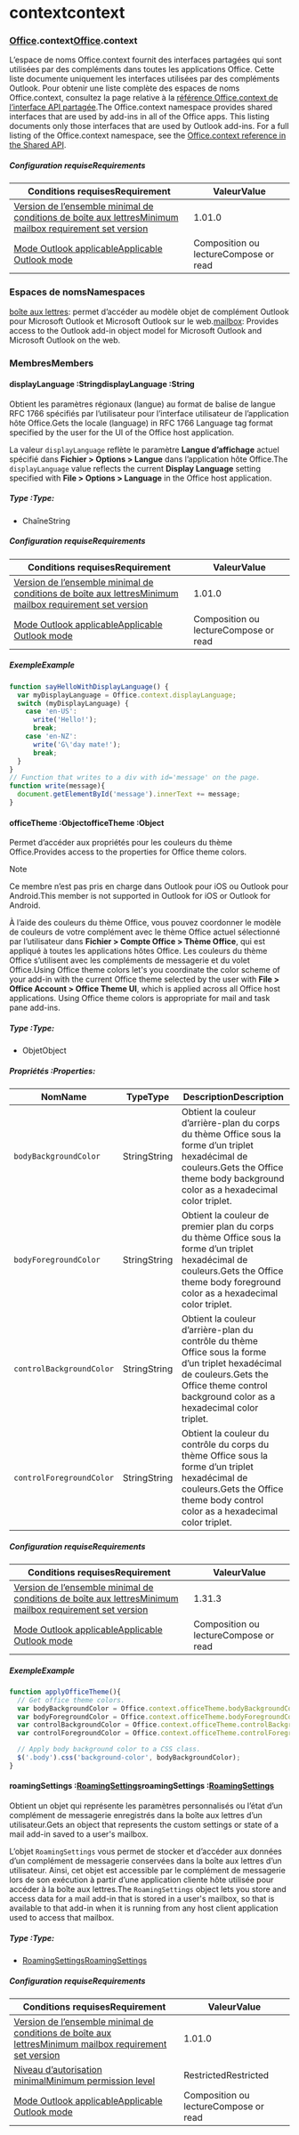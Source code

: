 
# <a name="context"></a><span data-ttu-id="2c780-101">context</span><span class="sxs-lookup"><span data-stu-id="2c780-101">context</span></span>

### <a name="officeofficemdcontext"></a><span data-ttu-id="2c780-102">[Office](Office.md).context</span><span class="sxs-lookup"><span data-stu-id="2c780-102">[Office](Office.md).context</span></span>

<span data-ttu-id="2c780-p101">L’espace de noms Office.context fournit des interfaces partagées qui sont utilisées par des compléments dans toutes les applications Office. Cette liste documente uniquement les interfaces utilisées par des compléments Outlook. Pour obtenir une liste complète des espaces de noms Office.context, consultez la page relative à la [référence Office.context de l’interface API partagée](/javascript/api/office/office.context).</span><span class="sxs-lookup"><span data-stu-id="2c780-p101">The Office.context namespace provides shared interfaces that are used by add-ins in all of the Office apps. This listing documents only those interfaces that are used by Outlook add-ins. For a full listing of the Office.context namespace, see the [Office.context reference in the Shared API](/javascript/api/office/office.context).</span></span>

##### <a name="requirements"></a><span data-ttu-id="2c780-105">Configuration requise</span><span class="sxs-lookup"><span data-stu-id="2c780-105">Requirements</span></span>

|<span data-ttu-id="2c780-106">Conditions requises</span><span class="sxs-lookup"><span data-stu-id="2c780-106">Requirement</span></span>| <span data-ttu-id="2c780-107">Valeur</span><span class="sxs-lookup"><span data-stu-id="2c780-107">Value</span></span>|
|---|---|
|[<span data-ttu-id="2c780-108">Version de l’ensemble minimal de conditions de boîte aux lettres</span><span class="sxs-lookup"><span data-stu-id="2c780-108">Minimum mailbox requirement set version</span></span>](/javascript/office/requirement-sets/outlook-api-requirement-sets)| <span data-ttu-id="2c780-109">1.0</span><span class="sxs-lookup"><span data-stu-id="2c780-109">1.0</span></span>|
|[<span data-ttu-id="2c780-110">Mode Outlook applicable</span><span class="sxs-lookup"><span data-stu-id="2c780-110">Applicable Outlook mode</span></span>](https://docs.microsoft.com/outlook/add-ins/#extension-points)| <span data-ttu-id="2c780-111">Composition ou lecture</span><span class="sxs-lookup"><span data-stu-id="2c780-111">Compose or read</span></span>|

### <a name="namespaces"></a><span data-ttu-id="2c780-112">Espaces de noms</span><span class="sxs-lookup"><span data-stu-id="2c780-112">Namespaces</span></span>

<span data-ttu-id="2c780-113">[boîte aux lettres](office.context.mailbox.md): permet d’accéder au modèle objet de complément Outlook pour Microsoft Outlook et Microsoft Outlook sur le web.</span><span class="sxs-lookup"><span data-stu-id="2c780-113">[mailbox](office.context.mailbox.md): Provides access to the Outlook add-in object model for Microsoft Outlook and Microsoft Outlook on the web.</span></span>

### <a name="members"></a><span data-ttu-id="2c780-114">Membres</span><span class="sxs-lookup"><span data-stu-id="2c780-114">Members</span></span>

####  <a name="displaylanguage-string"></a><span data-ttu-id="2c780-115">displayLanguage :String</span><span class="sxs-lookup"><span data-stu-id="2c780-115">displayLanguage :String</span></span>

<span data-ttu-id="2c780-116">Obtient les paramètres régionaux (langue) au format de balise de langue RFC 1766 spécifiés par l’utilisateur pour l’interface utilisateur de l’application hôte Office.</span><span class="sxs-lookup"><span data-stu-id="2c780-116">Gets the locale (language) in RFC 1766 Language tag format specified by the user for the UI of the Office host application.</span></span>

<span data-ttu-id="2c780-117">La valeur `displayLanguage` reflète le paramètre **Langue d’affichage** actuel spécifié dans **Fichier > Options > Langue** dans l’application hôte Office.</span><span class="sxs-lookup"><span data-stu-id="2c780-117">The `displayLanguage` value reflects the current **Display Language** setting specified with **File > Options > Language** in the Office host application.</span></span>

##### <a name="type"></a><span data-ttu-id="2c780-118">Type :</span><span class="sxs-lookup"><span data-stu-id="2c780-118">Type:</span></span>

*   <span data-ttu-id="2c780-119">Chaîne</span><span class="sxs-lookup"><span data-stu-id="2c780-119">String</span></span>

##### <a name="requirements"></a><span data-ttu-id="2c780-120">Configuration requise</span><span class="sxs-lookup"><span data-stu-id="2c780-120">Requirements</span></span>

|<span data-ttu-id="2c780-121">Conditions requises</span><span class="sxs-lookup"><span data-stu-id="2c780-121">Requirement</span></span>| <span data-ttu-id="2c780-122">Valeur</span><span class="sxs-lookup"><span data-stu-id="2c780-122">Value</span></span>|
|---|---|
|[<span data-ttu-id="2c780-123">Version de l’ensemble minimal de conditions de boîte aux lettres</span><span class="sxs-lookup"><span data-stu-id="2c780-123">Minimum mailbox requirement set version</span></span>](/javascript/office/requirement-sets/outlook-api-requirement-sets)| <span data-ttu-id="2c780-124">1.0</span><span class="sxs-lookup"><span data-stu-id="2c780-124">1.0</span></span>|
|[<span data-ttu-id="2c780-125">Mode Outlook applicable</span><span class="sxs-lookup"><span data-stu-id="2c780-125">Applicable Outlook mode</span></span>](https://docs.microsoft.com/outlook/add-ins/#extension-points)| <span data-ttu-id="2c780-126">Composition ou lecture</span><span class="sxs-lookup"><span data-stu-id="2c780-126">Compose or read</span></span>|

##### <a name="example"></a><span data-ttu-id="2c780-127">Exemple</span><span class="sxs-lookup"><span data-stu-id="2c780-127">Example</span></span>

```js
function sayHelloWithDisplayLanguage() {
  var myDisplayLanguage = Office.context.displayLanguage;
  switch (myDisplayLanguage) {
    case 'en-US':
      write('Hello!');
      break;
    case 'en-NZ':
      write('G\'day mate!');
      break;
  }
}
// Function that writes to a div with id='message' on the page.
function write(message){
  document.getElementById('message').innerText += message;
}
```

####  <a name="officetheme-object"></a><span data-ttu-id="2c780-128">officeTheme :Object</span><span class="sxs-lookup"><span data-stu-id="2c780-128">officeTheme :Object</span></span>

<span data-ttu-id="2c780-129">Permet d’accéder aux propriétés pour les couleurs du thème Office.</span><span class="sxs-lookup"><span data-stu-id="2c780-129">Provides access to the properties for Office theme colors.</span></span>

> [!NOTE]
> <span data-ttu-id="2c780-130">Ce membre n’est pas pris en charge dans Outlook pour iOS ou Outlook pour Android.</span><span class="sxs-lookup"><span data-stu-id="2c780-130">This member is not supported in Outlook for iOS or Outlook for Android.</span></span>

<span data-ttu-id="2c780-p102">À l’aide des couleurs du thème Office, vous pouvez coordonner le modèle de couleurs de votre complément avec le thème Office actuel sélectionné par l’utilisateur dans **Fichier > Compte Office > Thème Office**, qui est appliqué à toutes les applications hôtes Office. Les couleurs du thème Office s’utilisent avec les compléments de messagerie et du volet Office.</span><span class="sxs-lookup"><span data-stu-id="2c780-p102">Using Office theme colors let's you coordinate the color scheme of your add-in with the current Office theme selected by the user with **File > Office Account > Office Theme UI**, which is applied across all Office host applications. Using Office theme colors is appropriate for mail and task pane add-ins.</span></span>

##### <a name="type"></a><span data-ttu-id="2c780-133">Type :</span><span class="sxs-lookup"><span data-stu-id="2c780-133">Type:</span></span>

*   <span data-ttu-id="2c780-134">Objet</span><span class="sxs-lookup"><span data-stu-id="2c780-134">Object</span></span>

##### <a name="properties"></a><span data-ttu-id="2c780-135">Propriétés :</span><span class="sxs-lookup"><span data-stu-id="2c780-135">Properties:</span></span>

|<span data-ttu-id="2c780-136">Nom</span><span class="sxs-lookup"><span data-stu-id="2c780-136">Name</span></span>| <span data-ttu-id="2c780-137">Type</span><span class="sxs-lookup"><span data-stu-id="2c780-137">Type</span></span>| <span data-ttu-id="2c780-138">Description</span><span class="sxs-lookup"><span data-stu-id="2c780-138">Description</span></span>|
|---|---|---|
|`bodyBackgroundColor`| <span data-ttu-id="2c780-139">String</span><span class="sxs-lookup"><span data-stu-id="2c780-139">String</span></span>|<span data-ttu-id="2c780-140">Obtient la couleur d’arrière-plan du corps du thème Office sous la forme d’un triplet hexadécimal de couleurs.</span><span class="sxs-lookup"><span data-stu-id="2c780-140">Gets the Office theme body background color as a hexadecimal color triplet.</span></span>|
|`bodyForegroundColor`| <span data-ttu-id="2c780-141">String</span><span class="sxs-lookup"><span data-stu-id="2c780-141">String</span></span>|<span data-ttu-id="2c780-142">Obtient la couleur de premier plan du corps du thème Office sous la forme d’un triplet hexadécimal de couleurs.</span><span class="sxs-lookup"><span data-stu-id="2c780-142">Gets the Office theme body foreground color as a hexadecimal color triplet.</span></span>|
|`controlBackgroundColor`| <span data-ttu-id="2c780-143">String</span><span class="sxs-lookup"><span data-stu-id="2c780-143">String</span></span>|<span data-ttu-id="2c780-144">Obtient la couleur d’arrière-plan du contrôle du thème Office sous la forme d’un triplet hexadécimal de couleurs.</span><span class="sxs-lookup"><span data-stu-id="2c780-144">Gets the Office theme control background color as a hexadecimal color triplet.</span></span>|
|`controlForegroundColor`| <span data-ttu-id="2c780-145">String</span><span class="sxs-lookup"><span data-stu-id="2c780-145">String</span></span>|<span data-ttu-id="2c780-146">Obtient la couleur du contrôle du corps du thème Office sous la forme d’un triplet hexadécimal de couleurs.</span><span class="sxs-lookup"><span data-stu-id="2c780-146">Gets the Office theme body control color as a hexadecimal color triplet.</span></span>|

##### <a name="requirements"></a><span data-ttu-id="2c780-147">Configuration requise</span><span class="sxs-lookup"><span data-stu-id="2c780-147">Requirements</span></span>

|<span data-ttu-id="2c780-148">Conditions requises</span><span class="sxs-lookup"><span data-stu-id="2c780-148">Requirement</span></span>| <span data-ttu-id="2c780-149">Valeur</span><span class="sxs-lookup"><span data-stu-id="2c780-149">Value</span></span>|
|---|---|
|[<span data-ttu-id="2c780-150">Version de l’ensemble minimal de conditions de boîte aux lettres</span><span class="sxs-lookup"><span data-stu-id="2c780-150">Minimum mailbox requirement set version</span></span>](/javascript/office/requirement-sets/outlook-api-requirement-sets)| <span data-ttu-id="2c780-151">1.3</span><span class="sxs-lookup"><span data-stu-id="2c780-151">1.3</span></span>|
|[<span data-ttu-id="2c780-152">Mode Outlook applicable</span><span class="sxs-lookup"><span data-stu-id="2c780-152">Applicable Outlook mode</span></span>](https://docs.microsoft.com/outlook/add-ins/#extension-points)| <span data-ttu-id="2c780-153">Composition ou lecture</span><span class="sxs-lookup"><span data-stu-id="2c780-153">Compose or read</span></span>|

##### <a name="example"></a><span data-ttu-id="2c780-154">Exemple</span><span class="sxs-lookup"><span data-stu-id="2c780-154">Example</span></span>

```js
function applyOfficeTheme(){
  // Get office theme colors.
  var bodyBackgroundColor = Office.context.officeTheme.bodyBackgroundColor;
  var bodyForegroundColor = Office.context.officeTheme.bodyForegroundColor;
  var controlBackgroundColor = Office.context.officeTheme.controlBackgroundColor
  var controlForegroundColor = Office.context.officeTheme.controlForegroundColor;

  // Apply body background color to a CSS class.
  $('.body').css('background-color', bodyBackgroundColor);
}
```

####  <a name="roamingsettings-roamingsettingsjavascriptapioutlook14officeroamingsettings"></a><span data-ttu-id="2c780-155">roamingSettings :[RoamingSettings](/javascript/api/outlook_1_4/office.RoamingSettings)</span><span class="sxs-lookup"><span data-stu-id="2c780-155">roamingSettings :[RoamingSettings](/javascript/api/outlook_1_4/office.RoamingSettings)</span></span>

<span data-ttu-id="2c780-156">Obtient un objet qui représente les paramètres personnalisés ou l’état d’un complément de messagerie enregistrés dans la boîte aux lettres d’un utilisateur.</span><span class="sxs-lookup"><span data-stu-id="2c780-156">Gets an object that represents the custom settings or state of a mail add-in saved to a user's mailbox.</span></span>

<span data-ttu-id="2c780-157">L’objet `RoamingSettings` vous permet de stocker et d’accéder aux données d’un complément de messagerie conservées dans la boîte aux lettres d’un utilisateur. Ainsi, cet objet est accessible par le complément de messagerie lors de son exécution à partir d’une application cliente hôte utilisée pour accéder à la boîte aux lettres.</span><span class="sxs-lookup"><span data-stu-id="2c780-157">The `RoamingSettings` object lets you store and access data for a mail add-in that is stored in a user's mailbox, so that is available to that add-in when it is running from any host client application used to access that mailbox.</span></span>

##### <a name="type"></a><span data-ttu-id="2c780-158">Type :</span><span class="sxs-lookup"><span data-stu-id="2c780-158">Type:</span></span>

*   [<span data-ttu-id="2c780-159">RoamingSettings</span><span class="sxs-lookup"><span data-stu-id="2c780-159">RoamingSettings</span></span>](/javascript/api/outlook_1_4/office.RoamingSettings)

##### <a name="requirements"></a><span data-ttu-id="2c780-160">Configuration requise</span><span class="sxs-lookup"><span data-stu-id="2c780-160">Requirements</span></span>

|<span data-ttu-id="2c780-161">Conditions requises</span><span class="sxs-lookup"><span data-stu-id="2c780-161">Requirement</span></span>| <span data-ttu-id="2c780-162">Valeur</span><span class="sxs-lookup"><span data-stu-id="2c780-162">Value</span></span>|
|---|---|
|[<span data-ttu-id="2c780-163">Version de l’ensemble minimal de conditions de boîte aux lettres</span><span class="sxs-lookup"><span data-stu-id="2c780-163">Minimum mailbox requirement set version</span></span>](/javascript/office/requirement-sets/outlook-api-requirement-sets)| <span data-ttu-id="2c780-164">1.0</span><span class="sxs-lookup"><span data-stu-id="2c780-164">1.0</span></span>|
|[<span data-ttu-id="2c780-165">Niveau d’autorisation minimal</span><span class="sxs-lookup"><span data-stu-id="2c780-165">Minimum permission level</span></span>](https://docs.microsoft.com/outlook/add-ins/understanding-outlook-add-in-permissions)| <span data-ttu-id="2c780-166">Restricted</span><span class="sxs-lookup"><span data-stu-id="2c780-166">Restricted</span></span>|
|[<span data-ttu-id="2c780-167">Mode Outlook applicable</span><span class="sxs-lookup"><span data-stu-id="2c780-167">Applicable Outlook mode</span></span>](https://docs.microsoft.com/outlook/add-ins/#extension-points)| <span data-ttu-id="2c780-168">Composition ou lecture</span><span class="sxs-lookup"><span data-stu-id="2c780-168">Compose or read</span></span>|